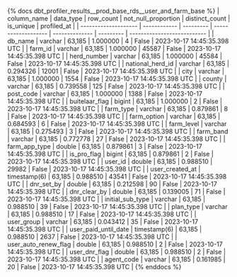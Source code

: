 {% docs dbt_profiler_results__prod_base_rds__user_and_farm_base  %}
| column_name          | data_type    | row_count | not_null_proportion | distinct_count | is_unique | profiled_at                 |
| -------------------- | ------------ | --------- | ------------------- | -------------- | --------- | --------------------------- |
| db_name              | varchar      |    63,185 |            1.000000 |              4 |     False | 2023-10-17 14:45:35.398 UTC |
| farm_id              | varchar      |    63,185 |            1.000000 |          45587 |     False | 2023-10-17 14:45:35.398 UTC |
| herd_number          | varchar      |    63,185 |            1.000000 |          45584 |     False | 2023-10-17 14:45:35.398 UTC |
| national_herd_id     | varchar      |    63,185 |            0.294326 |          12001 |     False | 2023-10-17 14:45:35.398 UTC |
| city                 | varchar      |    63,185 |            1.000000 |           1554 |     False | 2023-10-17 14:45:35.398 UTC |
| county               | varchar      |    63,185 |            0.739558 |            125 |     False | 2023-10-17 14:45:35.398 UTC |
| post_code            | varchar      |    63,185 |            1.000000 |           1388 |     False | 2023-10-17 14:45:35.398 UTC |
| buitelaar_flag       | bigint       |    63,185 |            1.000000 |              2 |     False | 2023-10-17 14:45:35.398 UTC |
| farm_type            | varchar      |    63,185 |            0.879861 |              8 |     False | 2023-10-17 14:45:35.398 UTC |
| farm_option          | varchar      |    63,185 |            0.684593 |              6 |     False | 2023-10-17 14:45:35.398 UTC |
| farm_level           | varchar      |    63,185 |            0.275493 |              3 |     False | 2023-10-17 14:45:35.398 UTC |
| farm_band            | varchar      |    63,185 |            0.772778 |             27 |     False | 2023-10-17 14:45:35.398 UTC |
| farm_app_type        | double       |    63,185 |            0.879861 |              3 |     False | 2023-10-17 14:45:35.398 UTC |
| is_pro_flag          | bigint       |    63,185 |            0.879861 |              2 |     False | 2023-10-17 14:45:35.398 UTC |
| user_id              | double       |    63,185 |            0.988510 |          29982 |     False | 2023-10-17 14:45:35.398 UTC |
| user_created_at      | timestamp(6) |    63,185 |            0.988510 |          43541 |     False | 2023-10-17 14:45:35.398 UTC |
| dnr_set_by           | double       |    63,185 |            0.212598 |             90 |     False | 2023-10-17 14:45:35.398 UTC |
| dnr_clear_by         | double       |    63,185 |            0.139005 |             71 |     False | 2023-10-17 14:45:35.398 UTC |
| initial_sub_type     | varchar      |    63,185 |            0.988510 |             39 |     False | 2023-10-17 14:45:35.398 UTC |
| plan_type            | varchar      |    63,185 |            0.988510 |             17 |     False | 2023-10-17 14:45:35.398 UTC |
| user_group           | varchar      |    63,185 |            0.043412 |             35 |     False | 2023-10-17 14:45:35.398 UTC |
| user_paid_until_date | timestamp(6) |    63,185 |            0.988510 |           2637 |     False | 2023-10-17 14:45:35.398 UTC |
| user_auto_renew_flag | double       |    63,185 |            0.988510 |              2 |     False | 2023-10-17 14:45:35.398 UTC |
| user_dnr_flag        | double       |    63,185 |            0.988510 |              2 |     False | 2023-10-17 14:45:35.398 UTC |
| agent_code           | varchar      |    63,185 |            0.161985 |             20 |     False | 2023-10-17 14:45:35.398 UTC |
{% enddocs %}
